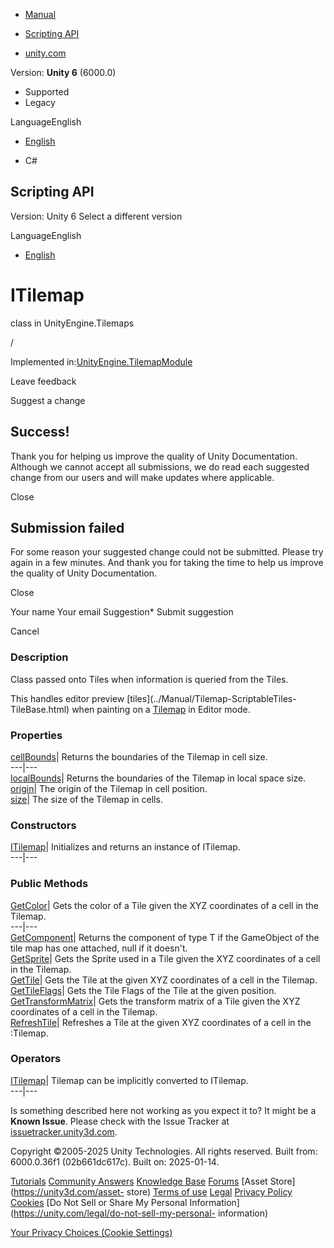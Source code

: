 [ ]()

  * [Manual](../Manual/index.html)
  * [Scripting API](../ScriptReference/index.html)

  * [unity.com](https://unity.com/)

Version: **Unity 6** (6000.0)

  * Supported
  * Legacy

LanguageEnglish

  * [English]()

  * C#

[ ](https://docs.unity3d.com)

## Scripting API

Version: Unity 6 Select a different version

LanguageEnglish

  * [English]()

# ITilemap

class in UnityEngine.Tilemaps

/

Implemented in:[UnityEngine.TilemapModule](UnityEngine.TilemapModule.html)

Leave feedback

Suggest a change

## Success!

Thank you for helping us improve the quality of Unity Documentation. Although
we cannot accept all submissions, we do read each suggested change from our
users and will make updates where applicable.

Close

## Submission failed

For some reason your suggested change could not be submitted. Please <a>try
again</a> in a few minutes. And thank you for taking the time to help us
improve the quality of Unity Documentation.

Close

Your name Your email Suggestion* Submit suggestion

Cancel

[ ]()

### Description

Class passed onto Tiles when information is queried from the Tiles.

This handles editor preview [tiles](../Manual/Tilemap-ScriptableTiles-
TileBase.html) when painting on a [Tilemap](Tilemaps.Tilemap.html) in Editor
mode.

### Properties

[cellBounds](Tilemaps.ITilemap-cellBounds.html)| Returns the boundaries of the
Tilemap in cell size.  
---|---  
[localBounds](Tilemaps.ITilemap-localBounds.html)| Returns the boundaries of
the Tilemap in local space size.  
[origin](Tilemaps.ITilemap-origin.html)| The origin of the Tilemap in cell
position.  
[size](Tilemaps.ITilemap-size.html)| The size of the Tilemap in cells.  
  
### Constructors

[ITilemap](Tilemaps.ITilemap-ctor.html)| Initializes and returns an instance
of ITilemap.  
---|---  
  
### Public Methods

[GetColor](Tilemaps.ITilemap.GetColor.html)| Gets the color of a Tile given
the XYZ coordinates of a cell in the Tilemap.  
---|---  
[GetComponent](Tilemaps.ITilemap.GetComponent.html)| Returns the component of
type T if the GameObject of the tile map has one attached, null if it doesn't.  
[GetSprite](Tilemaps.ITilemap.GetSprite.html)| Gets the Sprite used in a Tile
given the XYZ coordinates of a cell in the Tilemap.  
[GetTile](Tilemaps.ITilemap.GetTile.html)| Gets the Tile at the given XYZ
coordinates of a cell in the Tilemap.  
[GetTileFlags](Tilemaps.ITilemap.GetTileFlags.html)| Gets the Tile Flags of
the Tile at the given position.  
[GetTransformMatrix](Tilemaps.ITilemap.GetTransformMatrix.html)| Gets the
transform matrix of a Tile given the XYZ coordinates of a cell in the Tilemap.  
[RefreshTile](Tilemaps.ITilemap.RefreshTile.html)| Refreshes a Tile at the
given XYZ coordinates of a cell in the :Tilemap.  
  
### Operators

[ITilemap](Tilemaps.ITilemap-operator_Tilemap.html)|  Tilemap can be
implicitly converted to ITilemap.  
---|---  
  
Is something described here not working as you expect it to? It might be a
**Known Issue**. Please check with the Issue Tracker at
[issuetracker.unity3d.com](https://issuetracker.unity3d.com).

Copyright ©2005-2025 Unity Technologies. All rights reserved. Built from:
6000.0.36f1 (02b661dc617c). Built on: 2025-01-14.

[Tutorials](https://unity3d.com/learn) [Community
Answers](https://answers.unity3d.com) [Knowledge
Base](https://support.unity3d.com/hc/en-us)
[Forums](https://forum.unity3d.com) [Asset Store](https://unity3d.com/asset-
store) [Terms of use](https://docs.unity3d.com/Manual/TermsOfUse.html)
[Legal](https://unity.com/legal) [Privacy
Policy](https://unity.com/legal/privacy-policy)
[Cookies](https://unity.com/legal/cookie-policy) [Do Not Sell or Share My
Personal Information](https://unity.com/legal/do-not-sell-my-personal-
information)

[Your Privacy Choices (Cookie Settings)](javascript:void\(0\);)

